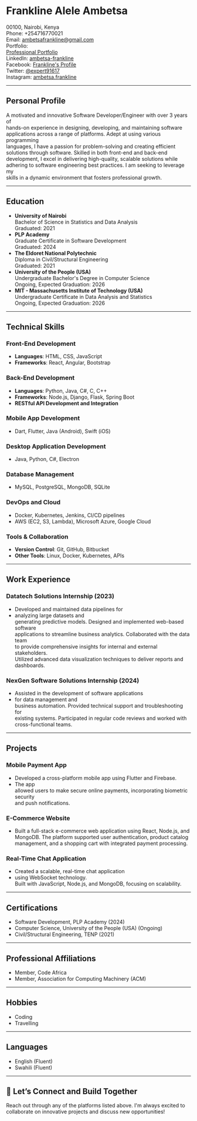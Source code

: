 # Frankline Alele Ambetsa

00100, Nairobi, Kenya  
Phone: +254716770021  
Email: [ambetsafrankline@gmail.com](mailto:ambetsafrankline@gmail.com)  
Portfolio:  
[Professional Portfolio](https://frank2446-dotcom.github.io/my_portfolio_professional/)  
LinkedIn: [ambetsa-frankline](https://www.linkedin.com/in/ambetsa-frankline/)  
Facebook: [Frankline's Profile](https://www.facebook.com/profile.php?id=100081601457541&_rdc=1&_rdr)  
Twitter: [@expert91617](https://x.com/expert91617)  
Instagram: [ambetsa.frankline](https://www.instagram.com/ambetsa.frankline/)

---

## Personal Profile

A motivated and innovative Software 
Developer/Engineer with over 3 years of  
hands-on experience in designing, developing, 
and maintaining software  
applications across a range of platforms. 
Adept at using various programming  
languages, I have a passion for problem-solving and 
creating efficient  
solutions through software. 
Skilled in both front-end and back-end  
development, 
I excel in delivering high-quality, scalable solutions while  
adhering to software engineering best practices. 
I am seeking to leverage my  
skills in a dynamic environment that fosters 
professional growth.

---

## Education

- **University of Nairobi**  
  Bachelor of Science in Statistics and Data Analysis  
  Graduated: 2021  
- **PLP Academy**  
  Graduate Certificate in Software Development  
  Graduated: 2024  
- **The Eldoret National Polytechnic**  
  Diploma in Civil/Structural Engineering  
  Graduated: 2021  
- **University of the People (USA)**  
  Undergraduate Bachelor's Degree in Computer Science  
  Ongoing, Expected Graduation: 2026  
- **MIT - Massachusetts Institute of Technology (USA)**  
  Undergraduate Certificate in Data Analysis and Statistics  
  Ongoing, Expected Graduation: 2026

---

## Technical Skills

### Front-End Development

- **Languages**: HTML, CSS, JavaScript  
- **Frameworks**: React, Angular, Bootstrap

### Back-End Development

- **Languages**: Python, Java, C#, C, C++  
- **Frameworks**: Node.js, Django, Flask, Spring Boot  
- **RESTful API Development and Integration**

### Mobile App Development

- Dart, Flutter, Java (Android), Swift (iOS)

### Desktop Application Development

- Java, Python, C#, Electron

### Database Management

- MySQL, PostgreSQL, MongoDB, SQLite

### DevOps and Cloud

- Docker, Kubernetes, Jenkins, CI/CD pipelines  
- AWS (EC2, S3, Lambda), Microsoft Azure, Google Cloud

### Tools & Collaboration

- **Version Control**: Git, GitHub, Bitbucket  
- **Other Tools**: Linux, Docker, Kubernetes, APIs

---

## Work Experience

### **Datatech Solutions Internship** (2023)

- Developed and maintained data pipelines for
- analyzing large datasets and  
generating predictive models. Designed and
implemented web-based software  
applications to streamline business analytics.
Collaborated with the data team  
to provide comprehensive insights for internal and external stakeholders.  
Utilized advanced data visualization techniques to deliver reports and  
dashboards.

### **NexGen Software Solutions Internship** (2024)

- Assisted in the development of software applications
- for data management and  
business automation.
Provided technical support and troubleshooting for  
existing systems. Participated in regular code reviews and worked with  
cross-functional teams.

---

## Projects

### **Mobile Payment App**

- Developed a cross-platform mobile app using Flutter and Firebase.
- The app  
allowed users to make secure online payments,
incorporating biometric security  
and push notifications.

### **E-Commerce Website**

- Built a full-stack e-commerce web application using React, Node.js, and  
MongoDB. The platform supported user authentication, product catalog  
management, and a shopping cart with integrated payment processing.

### **Real-Time Chat Application**

- Created a scalable, real-time chat application
- using WebSocket technology.  
Built with JavaScript, Node.js, and MongoDB, focusing on scalability.

---

## Certifications

- Software Development, PLP Academy (2024)  
- Computer Science, University of the People (USA) (Ongoing)
- Civil/Structural Engineering, TENP (2021)

---

## Professional Affiliations

- Member, Code Africa  
- Member, Association for Computing Machinery (ACM)

---

## Hobbies

- Coding  
- Travelling

---

## Languages

- English (Fluent)  
- Swahili (Fluent)

---

## 🚀 Let’s Connect and Build Together

Reach out through any of the platforms listed above. 
I'm always excited to  
collaborate on innovative projects and discuss new opportunities!

